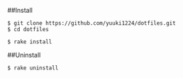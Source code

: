 ##Install
```
$ git clone https://github.com/yuuki1224/dotfiles.git 
$ cd dotfiles

$ rake install
```

##Uninstall

```
$ rake uninstall
```

